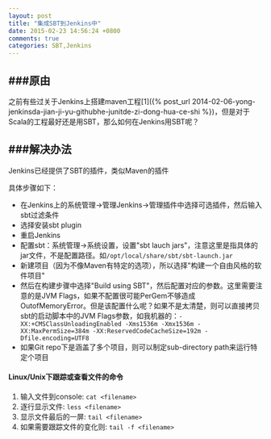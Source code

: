 ```yaml
---
layout: post
title: "集成SBT到Jenkins中"
date: 2015-02-23 14:56:24 +0800
comments: true
categories: SBT,Jenkins
---
```


###原由
---

之前有些过关于Jenkins上搭建maven工程[1]({% post_url 2014-02-06-yong-jenkinsda-jian-ji-yu-githubhe-junitde-zi-dong-hua-ce-shi %})，但是对于Scala的工程最好还是用SBT，那么如何在Jenkins用SBT呢？


###解决办法
---

Jenkins已经提供了SBT的插件，类似Maven的插件

具体步骤如下：

- 在Jenkins上的系统管理->管理Jenkins->管理插件中选择可选插件，然后输入sbt过滤条件
- 选择安装sbt plugin
- 重启Jenkins
- 配置sbt：系统管理->系统设置，设置"sbt lauch jars"，注意这里是指具体的jar文件，不是配置路径。如`/opt/local/share/sbt/sbt-launch.jar`  
- 新建项目（因为不像Maven有特定的选项），所以选择"构建一个自由风格的软件项目"  
- 然后在构建步骤中选择"Build using SBT"，然后配置对应的参数。这里需要注意的是JVM Flags，如果不配置很可能PerGem不够造成OutofMemoryError。但是该配置什么呢？如果不是太清楚，则可以直接拷贝sbt的启动脚本中的JVM Flags参数，如我机器的：`-XX:+CMSClassUnloadingEnabled -Xms1536m -Xmx1536m -XX:MaxPermSize=384m -XX:ReservedCodeCacheSize=192m -Dfile.encoding=UTF8`
- 如果Git repo下是涵盖了多个项目，则可以制定sub-directory path来运行特定个项目


#### Linux/Unix下跟踪或查看文件的命令

1. 输入文件到console: `cat <filename>`
2. 逐行显示文件: `less <filename>`
3. 显示文件最后的一屏: `tail <filename>`
4. 如果需要跟踪文件的变化则: `tail -f <filename>`










